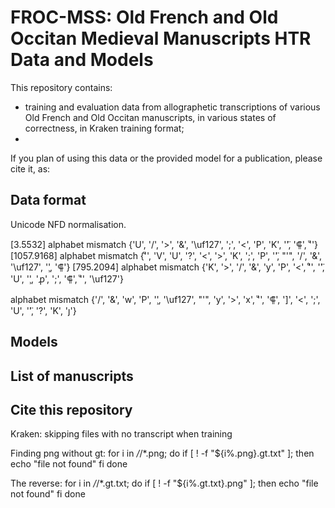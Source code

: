 # FROC-MSS: Old French and Old Occitan Medieval Manuscripts HTR Data and Models

This repository contains:

- training and evaluation data from allographetic transcriptions of various
Old French and Old Occitan manuscripts, in various states of correctness, in Kraken
training format;
- 

If you plan of using this data or the provided model for a publication, please
cite it, as:


## Data format

Unicode NFD normalisation.

[3.5532] alphabet mismatch {'U', '/', '>', '&', '\uf127', ';', '<', 'P', 'K', '̈', '⸿', 'ͧ'}
[1057.9168] alphabet mismatch {'ͧ', 'V', 'U', '?', '<', '>', 'K', ';', 'P', '̈', "'", '/', '&', '\uf127', '̧', '⸿'} 
[795.2094] alphabet mismatch {'K', '>', '/', '&', 'y', 'P', '<', 'ͦ', '̈', 'U', '̧', 'ꝓ', ';', '⸿', 'ͧ', '\uf127'} 

alphabet mismatch {'/', '&', 'w', 'P', '̧', '\uf127', "'", 'y', '>', 'x', 'ͧ', '⸿', ']', '<', ';', 'U', '̈', '?', 'K', 'ȷ'} 

## Models

## List of manuscripts

## Cite this repository


Kraken: skipping files with no transcript when training

Finding png without gt:
for i in */*/*.png; do
    if [ ! -f "${i%.png}.gt.txt" ]; then
        echo "file not found"
    fi
done

The reverse:
for i in */*/*.gt.txt; do
    if [ ! -f "${i%.gt.txt}.png" ]; then
        echo "file not found"
    fi
done




